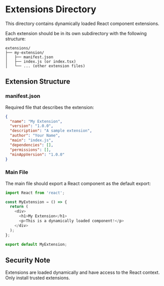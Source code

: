 # Extensions Directory

This directory contains dynamically loaded React component extensions.

Each extension should be in its own subdirectory with the following structure:

```
extensions/
├── my-extension/
│   ├── manifest.json
│   ├── index.js (or index.tsx)
│   └── ... (other extension files)
```

## Extension Structure

### manifest.json
Required file that describes the extension:
```json
{
  "name": "My Extension",
  "version": "1.0.0",
  "description": "A sample extension",
  "author": "Your Name",
  "main": "index.js",
  "dependencies": [],
  "permissions": [],
  "minAppVersion": "1.0.0"
}
```

### Main File
The main file should export a React component as the default export:
```javascript
import React from 'react';

const MyExtension = () => {
  return (
    <div>
      <h1>My Extension</h1>
      <p>This is a dynamically loaded component!</p>
    </div>
  );
};

export default MyExtension;
```

## Security Note
Extensions are loaded dynamically and have access to the React context. Only install trusted extensions.
